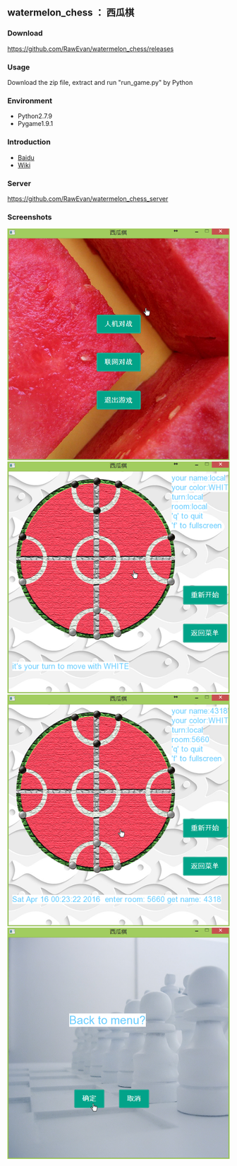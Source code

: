 ## watermelon_chess  ：  西瓜棋

### Download
https://github.com/RawEvan/watermelon_chess/releases

### Usage

Download the zip file, extract and run "run_game.py" by Python

### Environment

* Python2.7.9
* Pygame1.9.1

### Introduction
* [Baidu](http://baike.baidu.com/link?url=-PT93RwJavtwqHJH5JrouH85O2QpfZZKXQB5UfJLZ6NA8h8E33fH_dk9K7hkT3Lpwy6Ld0ZkgObwcU8FxB_EvBXc96xMd_SOOWzbOOB9z7ySDpLoW2lNq6xHXDnL4lKs)
* [Wiki](https://en.wikipedia.org/wiki/Watermelon_Chess)
### Server
https://github.com/RawEvan/watermelon_chess_server

### Screenshots
![image](/screenshots/main.png)
![image](/screenshots/player-computer.png)
![image](/screenshots/player-player.png)
![image](/screenshots/query.png)
